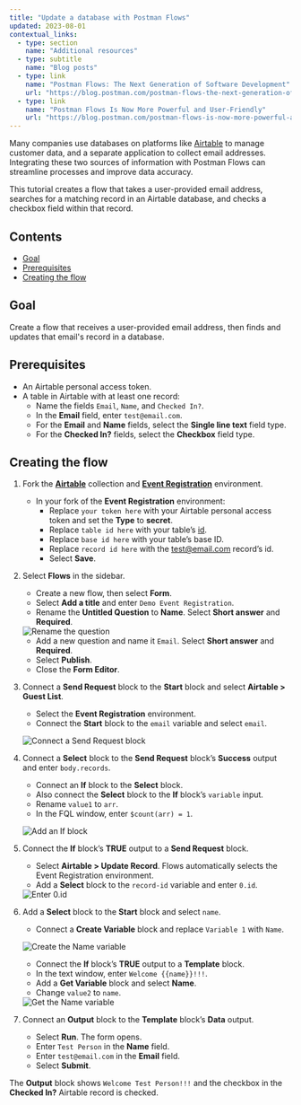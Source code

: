 ```yaml
---
title: "Update a database with Postman Flows"
updated: 2023-08-01
contextual_links:
  - type: section
    name: "Additional resources"
  - type: subtitle
    name: "Blog posts"
  - type: link
    name: "Postman Flows: The Next Generation of Software Development"
    url: "https://blog.postman.com/postman-flows-the-next-generation-of-software-development/"
  - type: link
    name: "Postman Flows Is Now More Powerful and User-Friendly"
    url: "https://blog.postman.com/postman-flows-is-now-more-powerful-and-user-friendly/"
---
```


Many companies use databases on platforms like [Airtable](https://airtable.com/) to manage customer data, and a separate application to collect email addresses. Integrating these two sources of information with Postman Flows can streamline processes and improve data accuracy.

This tutorial creates a flow that takes a user-provided email address, searches for a matching record in an Airtable database, and checks a checkbox field within that record.

## Contents

* [Goal](#goal)
* [Prerequisites](#prerequisites)
* [Creating the flow](#creating-the-flow)

## Goal

Create a flow that receives a user-provided email address, then finds and updates that email's record in a database.

## Prerequisites

* An Airtable personal access token.
* A table in Airtable with at least one record:
    * Name the fields `Email`, `Name`, and `Checked In?`.
    * In the **Email** field, enter `test@email.com`.
    * For the **Email** and **Name** fields, select the **Single line text** field type.
    * For the **Checked In?** fields, select the **Checkbox** field type.

## Creating the flow
<!-- TODO: Recreate this collection and environment in a public flows workspace, then replace the beta links below with public links. -->
1. Fork the [**Airtable**](https://www.postman.com/postman/workspace/business-flows/collection/23919558-fd56b231-e21e-41d2-8ae8-a91ba06a0f51?action=share&creator=23919558) collection and [**Event Registration**](https://www.postman.com/postman/workspace/business-flows/environment/23919558-bb6df2bb-045c-47a2-beb2-a92570aaf6fd?action=share&creator=23919558) environment.
    * In your fork of the **Event Registration** environment:
        * Replace `your token here` with your Airtable personal access token and set the **Type** to **secret**.
        * Replace `table id here` with your table’s [id](https://support.airtable.com/docs/finding-airtable-record-ids).
        * Replace `base id here` with your table’s base ID.
        * Replace `record id here` with the test@email.com record’s id.
        * Select **Save**.

1. Select **Flows** in the sidebar.
    * Create a new flow, then select **Form**.
    * Select **Add a title** and enter `Demo Event Registration`.
    * Rename the **Untitled Question** to **Name**. Select **Short answer** and **Required**.

    <img src="https://assets.postman.com/postman-docs/v10/flows-tut-update-create-form-v10.gif" alt="Rename the question" fetchpriority="low" loading="lazy" >

    * Add a new question and name it `Email`. Select **Short answer** and **Required**.
    * Select **Publish**.
    * Close the **Form Editor**.

1. Connect a **Send Request** block to the **Start** block and select **Airtable > Guest List**.
    * Select the **Event Registration** environment.
    * Connect the **Start** block to the `email` variable and select `email`.

    ![Connect a Send Request block](https://assets.postman.com/postman-docs/v10/flows-tut-update-1st-send-request-v10.jpg)

1. Connect a **Select** block to the **Send Request** block’s **Success** output and enter `body.records`.
    * Connect an **If** block to the **Select** block.
    * Also connect the **Select** block to the **If** block’s `variable` input.
    * Rename `value1` to `arr`.
    * In the FQL window, enter `$count(arr) = 1`.

    ![Add an If block](https://assets.postman.com/postman-docs/v10/flows-tut-update-add-if-block-v10.jpg)

1. Connect the **If** block’s **TRUE** output to a **Send Request** block.
    * Select **Airtable > Update Record**. Flows automatically selects the Event Registration environment.
    * Add a **Select** block to the `record-id` variable and enter `0.id`.

    <img src="https://assets.postman.com/postman-docs/v10/flows-tut-update-record-id-v10.gif" alt="Enter 0.id" fetchpriority="low" loading="lazy" >

1. Add a **Select** block to the **Start** block and select `name`.
    * Connect a **Create Variable** block and replace `Variable 1` with `Name`.

    ![Create the Name variable](https://assets.postman.com/postman-docs/v10/flows-tut-update-create-variable-v10.jpg)

    * Connect the **If** block’s **TRUE** output to a **Template** block.
    * In the text window, enter `Welcome {{name}}!!!`.
    * Add a **Get Variable** block and select **Name**.
    * Change `value2` to `name`.

    <img src="https://assets.postman.com/postman-docs/v10/flows-tut-update-get-variable-v10.gif" alt="Get the Name variable" fetchpriority="low" loading="lazy" >

1. Connect an **Output** block to the **Template** block’s **Data** output.
    * Select **Run**. The form opens.
    * Enter `Test Person` in the **Name** field.
    * Enter `test@email.com` in the **Email** field.
    * Select **Submit**.

The **Output** block shows `Welcome Test Person!!!` and the checkbox in the **Checked In?** Airtable record is checked.
